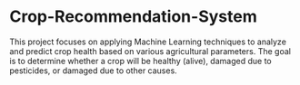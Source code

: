 # Crop-Recommendation-System
This project focuses on applying Machine Learning techniques to analyze and predict crop health based on various agricultural parameters. The goal is to determine whether a crop will be healthy (alive), damaged due to pesticides, or damaged due to other causes.
